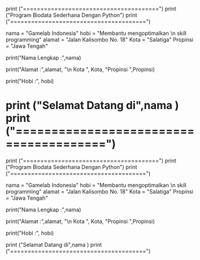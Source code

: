 
print ("=======================================")
print ("Program Biodata Sederhana Dengan Python")
print ("=======================================")
 
nama = "Gamelab Indonesia"
hobi = "Membantu mengoptimalkan \n                skill programming"
alamat = "Jalan Kalisombo No. 18"
Kota = "Salatiga"
Propinsi = "Jawa Tengah"

print("Nama Lengkap  :",nama)

print("Alamat        :",alamat, "\n                Kota ", Kota, "Propinsi ",Propinsi)


print("Hobi          :", hobi)

print ("Selamat Datang di",nama )
print ("=======================================")
=======
print ("=======================================")
print ("Program Biodata Sederhana Dengan Python")
print ("=======================================")
 
nama = "Gamelab Indonesia"
hobi = "Membantu mengoptimalkan \n                skill programming"
alamat = "Jalan Kalisombo No. 18"
Kota = "Salatiga"
Propinsi = "Jawa Tengah"

print("Nama Lengkap  :",nama)

print("Alamat        :",alamat, "\n                Kota ", Kota, "Propinsi ",Propinsi)


print("Hobi          :", hobi)

print ("Selamat Datang di",nama )
print ("=======================================")

